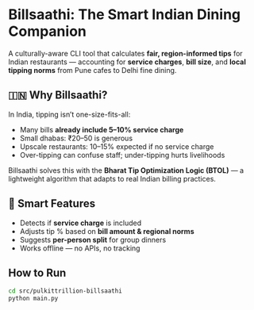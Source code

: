 # Billsaathi: The Smart Indian Dining Companion

A culturally-aware CLI tool that calculates **fair, region-informed tips** for Indian restaurants — accounting for **service charges**, **bill size**, and **local tipping norms** from Pune cafes to Delhi fine dining.

## 🇮🇳 Why Billsaathi?
In India, tipping isn’t one-size-fits-all:
- Many bills **already include 5–10% service charge**
- Small dhabas: ₹20–50 is generous
- Upscale restaurants: 10–15% expected if no service charge
- Over-tipping can confuse staff; under-tipping hurts livelihoods

Billsaathi solves this with the **Bharat Tip Optimization Logic (BTOL)** — a lightweight algorithm that adapts to real Indian billing practices.

## 🧠 Smart Features
- Detects if **service charge** is included
- Adjusts tip % based on **bill amount & regional norms**
- Suggests **per-person split** for group dinners
- Works offline — no APIs, no tracking

## How to Run
```bash
cd src/pulkittrillion-billsaathi
python main.py